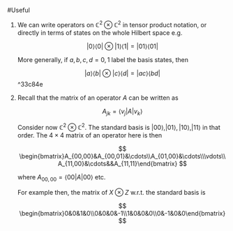 #Useful

1. We can write operators on $\mathbb{C}^2\otimes \mathbb{C} ^2$ in tensor product notation, or directly in terms of states on the whole Hilbert space e.g.
    
    $$ |0\rangle\langle0|\otimes |1\rangle\langle1|=|01\rangle\langle01| $$
    
    More generally, if $a,b,c,d=0,1$ label the basis states, then
    
    $$ |a\rangle\langle b|\otimes |c\rangle\langle d|=|ac\rangle\langle bd| $$
     ^33c84e
2. Recall that the matrix of an operator $A$ can be written as
    
    $$ A_{jk}=\langle v_j|A|v_k\rangle $$
    
    Consider now $\mathbb{C}^2\otimes \mathbb{C} ^2$. The standard basis is $|00\rangle, |01\rangle, |10\rangle,|11\rangle$ in that order. The $4\times 4$ matrix of an operator here is then
    
    $$ \begin{bmatrix}A_{00,00}&A_{00,01}&\cdots\\A_{01,00}&\cdots\\\vdots\\A_{11,00}&\cdots&&A_{11,11}\end{bmatrix} $$
    
    where $A_{00,00}=\langle00|A|00\rangle$ etc.
    
    For example then, the matrix of $X\otimes Z$ w.r.t. the standard basis is
    
    $$ \begin{bmatrix}0&0&1&0\\0&0&0&-1\\1&0&0&0\\0&-1&0&0\end{bmatrix} $$